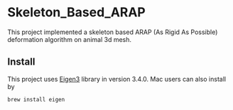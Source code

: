 # Skeleton_Based_ARAP

This project implemented a skeleton based ARAP (As Rigid As Possible) deformation algorithm on animal 3d mesh.

## Install
This project uses [Eigen3](https://gitlab.com/libeigen/eigen) library in version 3.4.0. Mac users can also install by
```
brew install eigen
```
